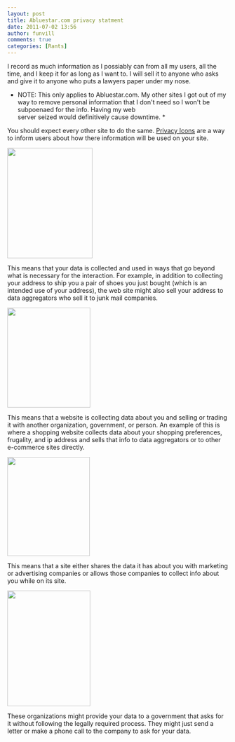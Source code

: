 ```yaml
---
layout: post
title: Abluestar.com privacy statment
date: 2011-07-02 13:56
author: funvill
comments: true
categories: [Rants]
---
```

I record as much information as I possiably can from all my users, all the time, and I keep it for as long as I want to. I will sell it to anyone who asks and give it to anyone who puts a lawyers paper under my nose.

* NOTE: This only applies to Abluestar.com. My other sites I got out of my way to remove personal information that I don't need so I won't be subpoenaed for the info. Having my web server seized would definitively cause downtime. *

You should expect every other site to do the same. <a href="http://www.azarask.in/blog/post/privacy-icons/">Privacy Icons</a> are a way to inform users about how there information will be used on your site.

<a href="http://blog.abluestar.com/public/uploads/2011/07/20101222-8my23a7krc7xjppphnn6xtdyqy.png"><img class="alignnone size-full wp-image-1579" title="20101222-8my23a7krc7xjppphnn6xtdyqy" src="http://blog.abluestar.com/public/uploads/2011/07/20101222-8my23a7krc7xjppphnn6xtdyqy.png" alt="" width="194" height="252" /></a>

This means that your data is collected and used in ways that go beyond what is necessary for the interaction. For example, in addition to collecting your address to ship you a pair of shoes you just bought (which is an intended use of your address), the web site might also sell your address to data aggregators who sell it to junk mail companies.

<a href="http://blog.abluestar.com/public/uploads/2011/07/20101222-j383rk9n2ck5eqqp8enx67wctb.png"><img class="alignnone size-full wp-image-1580" title="20101222-j383rk9n2ck5eqqp8enx67wctb" src="http://blog.abluestar.com/public/uploads/2011/07/20101222-j383rk9n2ck5eqqp8enx67wctb.png" alt="" width="189" height="228" /></a>

This means that a website is collecting data about you and selling or trading it with another organization, government, or person. An example of this is where a shopping website collects data about your shopping preferences, frugality, and ip address and sells that info to data aggregators or to other e-commerce sites directly.

<a href="http://blog.abluestar.com/public/uploads/2011/07/20101222-n8urf86dpmjh8kebuhde8qaimq.png"><img class="alignnone size-full wp-image-1581" title="20101222-n8urf86dpmjh8kebuhde8qaimq" src="http://blog.abluestar.com/public/uploads/2011/07/20101222-n8urf86dpmjh8kebuhde8qaimq.png" alt="" width="188" height="226" /></a>

This means that a site either shares the data it has about you with marketing or advertising companies or allows those companies to collect info about you while on its site.

<a href="http://blog.abluestar.com/public/uploads/2011/07/20101222-b7cd4jx6rb7n8w64ikts68a528.png"><img class="alignnone size-full wp-image-1583" title="20101222-b7cd4jx6rb7n8w64ikts68a528" src="http://blog.abluestar.com/public/uploads/2011/07/20101222-b7cd4jx6rb7n8w64ikts68a528.png" alt="" width="189" height="264" /></a>
<div>

These organizations might provide your data to a government that asks for it without following the legally required process. They might just send a letter or make a phone call to the company to ask for your data.

</div>
&nbsp;
